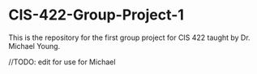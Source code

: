 # CIS-422-Group-Project-1
This is the repository for the first group project for CIS 422 taught by Dr. Michael Young.

//TODO: edit for use for Michael
